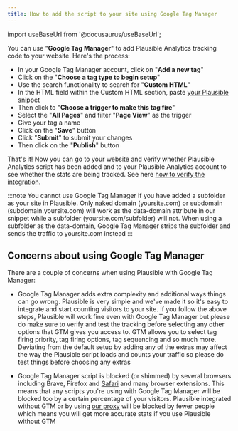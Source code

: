 ```yaml
---
title: How to add the script to your site using Google Tag Manager
---
```


import useBaseUrl from '@docusaurus/useBaseUrl';

You can use "**Google Tag Manager**" to add Plausible Analytics tracking code to your website. Here's the process:

* In your Google Tag Manager account, click on "**Add a new tag**"
* Click on the "**Choose a tag type to begin setup**"
* Use the search functionality to search for "**Custom HTML**"
* In the HTML field within the Custom HTML section, paste [your Plausible snippet](plausible-script.md)
* Then click to "**Choose a trigger to make this tag fire**"
* Select the "**All Pages**" and filter "**Page View**" as the trigger
* Give your tag a name
* Click on the "**Save**" button
* Click "**Submit**" to submit your changes
* Then click on the "**Publish**" button

That's it! Now you can go to your website and verify whether Plausible Analytics script has been added and to your Plausible Analytics account to see whether the stats are being tracked. See here [how to verify the integration](integration-guides.md).

:::note
You cannot use Google Tag Manager if you have added a subfolder as your site in Plausible. Only naked domain (yoursite.com) or subdomain (subdomain.yoursite.com) will work as the data-domain attribute in our snippet while a subfolder (yoursite.com/subfolder) will not. When using a subfolder as the data-domain, Google Tag Manager strips the subfolder and sends the traffic to yoursite.com instead
:::

## Concerns about using Google Tag Manager

There are a couple of concerns when using Plausible with Google Tag Manager:

* Google Tag Manager adds extra complexity and additional ways things can go wrong. Plausible is very simple and we've made it so it's easy to integrate and start counting visitors to your site. If you follow the above steps, Plausible will work fine even with Google Tag Manager but please do make sure to verify and test the tracking before selecting any other options that GTM gives you access to. GTM allows you to select tag firing priority, tag firing options, tag sequencing and so much more. Deviating from the default setup by adding any of the extras may affect the way the Plausible script loads and counts your traffic so please do test things before choosing any extras

* Google Tag Manager script is blocked (or shimmed) by several browsers including Brave, Firefox and [Safari](https://plausible.io/blog/safari-privacy-report) and many browser extensions. This means that any scripts you're using with Google Tag Manager will be blocked too by a certain percentage of your visitors. Plausible integrated without GTM or by using [our proxy](/proxy/introduction.md) will be blocked by fewer people which means you will get more accurate stats if you use Plausible without GTM
